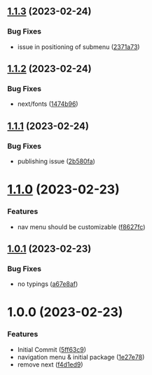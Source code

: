 ## [1.1.3](https://github.com/krshkun/kresco/compare/v1.1.2...v1.1.3) (2023-02-24)


### Bug Fixes

* issue in positioning of submenu ([2371a73](https://github.com/krshkun/kresco/commit/2371a7351ac1d819b8029da8b7bf631618b7e362))

## [1.1.2](https://github.com/krshkun/kresco/compare/v1.1.1...v1.1.2) (2023-02-24)


### Bug Fixes

*  next/fonts ([1474b96](https://github.com/krshkun/kresco/commit/1474b9638742b49b9a6dd9a56b82abb513215f27))

## [1.1.1](https://github.com/krshkun/kresco/compare/v1.1.0...v1.1.1) (2023-02-24)


### Bug Fixes

* publishing issue ([2b580fa](https://github.com/krshkun/kresco/commit/2b580fad743e291e01b92e058d1cc9813244ea28))

# [1.1.0](https://github.com/krshkun/kresco/compare/v1.0.1...v1.1.0) (2023-02-23)


### Features

* nav menu should be customizable ([f8627fc](https://github.com/krshkun/kresco/commit/f8627fc17fc2c0bd709f1dbd79daaa5a53d6549e))

## [1.0.1](https://github.com/krshkun/kresco/compare/v1.0.0...v1.0.1) (2023-02-23)


### Bug Fixes

* no typings ([a67e8af](https://github.com/krshkun/kresco/commit/a67e8af0d52a8097bdb703c72a5e38d74bf71e7b))

# 1.0.0 (2023-02-23)


### Features

* Initial Commit ([5ff63c9](https://github.com/krshkun/kresco/commit/5ff63c938c66f0ecd9a4294fed6edee31073061f))
* navigation menu & initial package ([1e27e78](https://github.com/krshkun/kresco/commit/1e27e787c0c4cc1e3a049f135b2ef8e603fca070))
* remove next ([f4d1ed9](https://github.com/krshkun/kresco/commit/f4d1ed944483b2c5b8c9e3c4330c68aca6e378d2))
